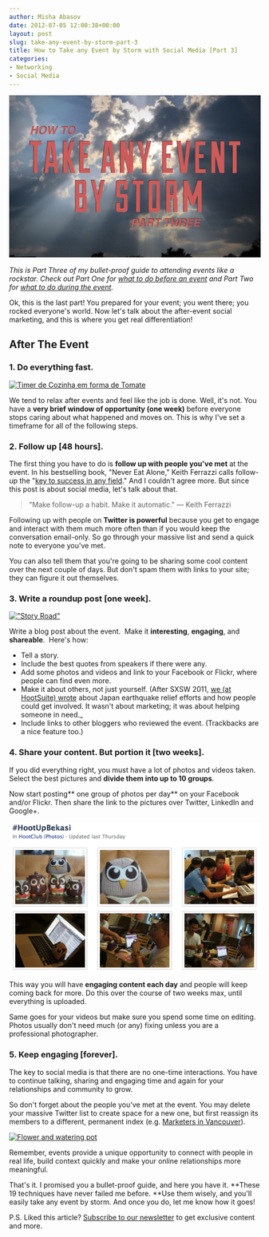 ```yaml
---
author: Misha Abasov
date: 2012-07-05 12:00:38+00:00
layout: post
slug: take-any-event-by-storm-part-3
title: How to Take any Event by Storm with Social Media [Part 3]
categories:
- Networking
- Social Media
---
```


[![How to Take any Event by Storm [Part 3]](/wp-content/uploads/2012/07/storm3.png)](/2012/07/05/take-any-event-by-storm-part-3/)

_This is Part Three of my bullet-proof guide to attending events like a rockstar. Check out Part One for [what to do before an event](/2012/07/03/take-any-event-by-storm-part-1/) and Part Two for [what to do during the event](/2012/07/04/take-any-event-by-storm-part-2/)._

Ok, this is the last part! You prepared for your event; you went there; you rocked everyone's world. Now let's talk about the after-event social marketing, and this is where you get real differentiation!


<!-- more -->

## After The Event

### 1. Do everything fast.

[![Timer de Cozinha em forma de Tomate](//farm6.staticflickr.com/5009/5351547427_9d9447efcd.jpg)](//www.flickr.com/photos/mlpeixoto/5351547427/)


We tend to relax after events and feel like the job is done. Well, it's not. You have a **very brief window of opportunity (one week)** before everyone stops caring about what happened and moves on. This is why I've set a timeframe for all of the following steps.


### 2. Follow up [48 hours].


The first thing you have to do is **follow up with people you've met** at the event. In his bestselling book, "Never Eat Alone," Keith Ferrazzi calls follow-up the "[key to success in any field](//www.keithferrazzi.com/relationship-development-skills/how-to-surpass-95-of-your-competition-with-one-simple-gesture/)." And I couldn't agree more. But since this post is about social media, let's talk about that.


> "Make follow-up a habit. Make it automatic." — Keith Ferrazzi


Following up with people on **Twitter is powerful** because you get to engage and interact with them much more often than if you would keep the conversation email-only. So go through your massive list and send a quick note to everyone you've met.

You can also tell them that you're going to be sharing some cool content over the next couple of days. But don't spam them with links to your site; they can figure it out themselves.


### 3. Write a roundup post [one week].


[!["Story Road"](//farm1.staticflickr.com/227/497411169_d6eeb0849a.jpg)](//www.flickr.com/photos/umjanedoan/497411169/)


Write a blog post about the event.  Make it **interesting**, **engaging**, and **shareable**.  Here's how:

  * Tell a story.
  * Include the best quotes from speakers if there were any.
  * Add some photos and videos and link to your Facebook or Flickr, where people can find even more.
  * Make it about others, not just yourself. (After SXSW 2011, [we (at HootSuite) wrote](//blog.hootsuite.com/hootsuite-owls-at-sxsw2011/) about Japan earthquake relief efforts and how people could get involved. It wasn't about marketing; it was about helping someone in need._
  * Include links to other bloggers who reviewed the event. (Trackbacks are a nice feature too.)


### 4. Share your content. But portion it [two weeks].


If you did everything right, you must have a lot of photos and videos taken. Select the best pictures and **divide them into up to 10 groups**.

Now start posting** one group of photos per day** on your Facebook and/or Flickr. Then share the link to the pictures over Twitter, LinkedIn and Google+.


![HootUp on Facebook](/wp-content/uploads/2012/07/Screen-Shot-2012-07-05-at-2.19.54-AM.png)


This way you will have **engaging content each day** and people will keep coming back for more. Do this over the course of two weeks max, until everything is uploaded.

Same goes for your videos but make sure you spend some time on editing. Photos usually don't need much (or any) fixing unless you are a professional photographer.


### 5. Keep engaging [forever].


The key to social media is that there are no one-time interactions. You have to continue talking, sharing and engaging time and again for your relationships and community to grow.

So don't forget about the people you've met at the event. You may delete your massive Twitter list to create space for a new one, but first reassign its members to a different, permanent index (e.g. [Marketers in Vancouver](//twitter.com/#!/Mike_Abasov/yvr-marketers)).


[![Flower and watering pot](//farm4.staticflickr.com/3336/3280875784_83078ed2b5.jpg)](//www.flickr.com/photos/jram23/3280875784/)

Remember, events provide a unique opportunity to connect with people in real life, build context quickly and make your online relationships more meaningful.

That's it. I promised you a bullet-proof guide, and here you have it. **These 19 techniques have never failed me before. **Use them wisely, and you'll easily take any event by storm. And once you do, let me know how it goes!

P.S. Liked this article? [Subscribe to our newsletter](//eepurl.com/bxn-f) to get exclusive content and more.
